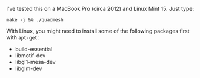 I've tested this on a MacBook Pro (circa 2012) and Linux Mint 15.  Just type:

    make -j && ./quadmesh

With Linux, you might need to install some of the following packages first with `apt-get`:

- build-essential
- libmotif-dev
- libgl1-mesa-dev
- libglm-dev
